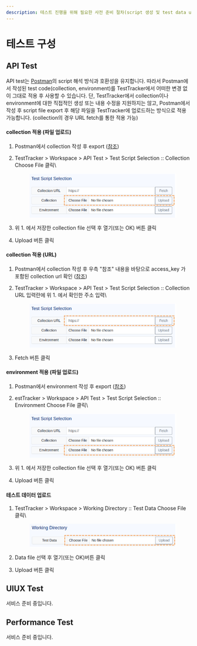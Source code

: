 ```yaml
---
description: 테스트 진행을 위해 필요한 사전 준비 절차(script 생성 및 test data upload)를 설명합니다.
---
```


# 테스트 구성

## API Test

API test는 [Postman](https://www.postman.com/)의 script 해석 방식과 호환성을 유지합니다. 따라서 Postman에서 작성된 test code(collection, environment)를 TestTracker에서 어떠한 변경 없이 그대로 적용 후 사용할 수 있습니다. 단, TestTracker에서 collection이나 environment에 대한 직접적인 생성 또는 내용 수정을 지원하지는 않고, Postman에서 작성 후 script file export 후 해당 파일을 TestTracker에 업로드하는 방식으로 적용 가능합니다. (collection의 경우 URL fetch를 통한 적용 가능)

#### collection 적용 (파일 업로드)

1. Postman에서 collection 작성 후 export ([참조](https://learning.postman.com/docs/getting-started/importing-and-exporting/exporting-data/#export-collections))
2.  TestTracker > Workspace > API Test > Test Script Selection :: Collection Choose File 클릭\


    <div align="left">

    <figure><img src="../.gitbook/assets/image.png" alt=""><figcaption></figcaption></figure>

    </div>
3. 위 1. 에서 저장한 collection file 선택 후 열기(또는  OK) 버튼 클릭&#x20;
4. Upload 버튼 클릭

#### collection 적용 (URL)

1. Postman에서 collection 작성 후 우측 "참조" 내용을 바탕으로 access\_key 가 포함된 collection url 확인   ([참조](https://learning.postman.com/docs/collaborating-in-postman/sharing/#sharing-using-the-postman-api))
2.  TestTracker > Workspace > API Test > Test Script Selection :: Collection URL 입력란에 위 1. 에서 확인한 주소 입력\


    <div align="left">

    <figure><img src="../.gitbook/assets/image (18).png" alt=""><figcaption></figcaption></figure>

    </div>
3. Fetch 버튼 클릭

#### environment 적용 (파일 업로드)

1. Postman에서 environment 작성 후 export ([참조](https://learning.postman.com/docs/getting-started/importing-and-exporting/exporting-data/#export-environments))
2.  estTracker > Workspace > API Test > Test Script Selection :: Environment Choose File 클릭\


    <div align="left">

    <figure><img src="../.gitbook/assets/image (19).png" alt=""><figcaption></figcaption></figure>

    </div>
3. 위 1. 에서 저장한 collection file 선택 후 열기(또는  OK) 버튼 클릭
4. Upload 버튼 클릭

#### 테스트 데이터  업로드

1.  TestTracker > Workspace > Working Directory :: Test Data Choose File 클릭\


    <div align="left">

    <figure><img src="../.gitbook/assets/image (20).png" alt=""><figcaption></figcaption></figure>

    </div>
2. Data file 선택 후 열기(또는  OK)버튼 클릭
3. Upload 버튼 클릭

## UIUX Test

서비스 준비 중입니다.



## Performance Test

서비스 준비 중입니다.

